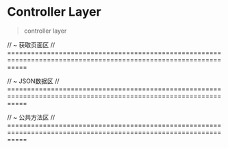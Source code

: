 Controller Layer
===================================================
> controller layer


// ~ 获取页面区
// =================================================================================================================

// ~ JSON数据区
// =================================================================================================================

// ~ 公共方法区
// =================================================================================================================
